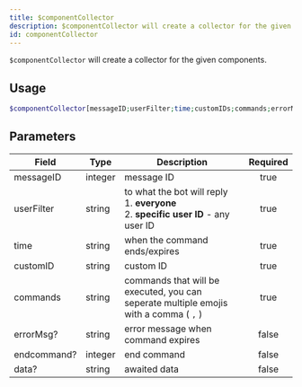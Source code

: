 ```yaml
---
title: $componentCollector
description: $componentCollector will create a collector for the given components.
id: componentCollector
---
```


`$componentCollector` will create a collector for the given components.

## Usage

```php
$componentCollector[messageID;userFilter;time;customIDs;commands;errorMsg?;endcommand?;awaitData?]
```

## Parameters

| Field       | Type    | Description                                                                                    | Required |
|-------------|---------|------------------------------------------------------------------------------------------------|:--------:|
| messageID   | integer | message ID                                                                                     |   true   |
| userFilter  | string  | to what the bot will reply <br /> 1. **everyone** <br /> 2. **specific user ID** - any user ID |   true   |
| time        | string  | when the command ends/expires                                                                  |   true   |
| customID    | string  | custom ID                                                                                      |   true   |
| commands    | string  | commands that will be executed, you can seperate multiple emojis with a comma ( `,` )          |   true   |
| errorMsg?   | string  | error message when command expires                                                             |  false   |
| endcommand? | integer | end command                                                                                    |  false   |
| data?       | string  | awaited data                                                                                   |  false   |
